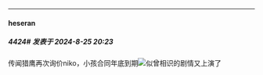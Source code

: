 ﻿
*****

####  heseran  
##### 4424#       发表于 2024-8-25 20:23

传闻猎鹰再次询价niko，小孩合同年底到期<img src="https://static.saraba1st.com/image/smiley/face2017/067.png" referrerpolicy="no-referrer">似曾相识的剧情又上演了

